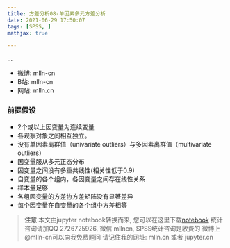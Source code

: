 ```yaml
---
title: 方差分析08-单因素多元方差分析
date: 2021-06-29 17:50:07
tags: [SPSS, ]
mathjax: true

---
```


...

<!-- more -->


- 微博: mlln-cn
- B站: mlln-cn
- 网站: mlln.cn

### 前提假设

- 2个或以上因变量为连续变量
- 各观察对象之间相互独立。
- 没有单因素离群值（univariate outliers）与多因素离群值（multivariate outliers）
- 因变量服从多元正态分布
- 因变量之间没有多重共线性(相关性低于0.9)
- 自变量的各个组内，各因变量之间存在线性关系
- 样本量足够
- 各组因变量的方差协方差矩阵没有显著差异
- 每个因变量在自变量的各个组中方差相等


> **注意**
> 本文由jupyter notebook转换而来, 您可以在这里下载[notebook](方差分析08-单因素多元方差分析.ipynb)
> 统计咨询请加QQ 2726725926, 微信 mllncn,  SPSS统计咨询是收费的
> 微博上@mlln-cn可以向我免费题问
> 请记住我的网址: mlln.cn 或者 jupyter.cn
